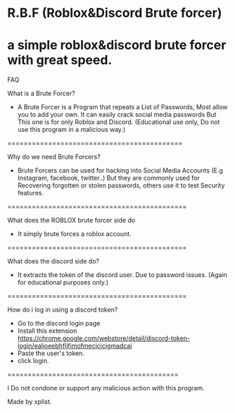 # R.B.F (Roblox&Discord Brute forcer)
a simple roblox&discord brute forcer with great speed.
===========================================
FAQ

What is a Brute Forcer?
- A Brute Forcer is a Program that repeats a List of Passwords, Most allow you to add your own. It can easily crack social media passwords But This one is for only Roblox and Discord. (Educational use only, Do not use this program in a malicious way.)

===========================================


Why do we need Brute Forcers?
- Brute Forcers can be used for hacking into Social Media Accounts (E.g Instagram, facebook, twitter..) But they are commonly used for Recovering forgotten or stolen passwords, others use it to test Security features.

============================================

What does the ROBLOX brute forcer side do
- It simply brute forces a roblox account.

============================================

What does the discord side do?
- It extracts the token of the discord user. Due to password issues. (Again for educational purposes only.)

============================================

How do i log in using a discord token?
- Go to the discord login page
- Install this extension https://chrome.google.com/webstore/detail/discord-token-login/ealjoeebhfijfimofmecjcjcigmadcai
- Paste the user's token.
- click login.

==========================================

I Do not condone or support any malicious action with this program.

Made by xplist.



